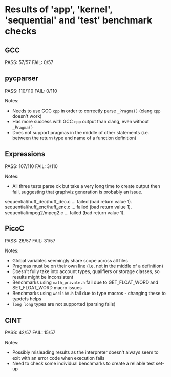 Results of 'app', 'kernel', 'sequential' and 'test' benchmark checks
=======

GCC
---

PASS: 57/57
FAIL: 0/57


pycparser
-----

PASS: 110/110
FAIL:   0/110

Notes:
- Needs to use GCC `cpp` in order to correctly parse `_Pragma()` (clang `cpp` doesn't work)
- Has more success with GCC `cpp` output than clang, even without `_Pragma()`
- Does not support pragmas in the middle of other statements (i.e. between the return type and name of a function definition)


Expressions
---

PASS: 107/110
FAIL:   3/110

Notes:
- All three tests parse ok but take a very long time to create output then fail, suggesting that graphviz generation is probably an issue.

sequential/huff_dec/huff_dec.c ... failed (bad return value 1).
sequential/huff_enc/huff_enc.c ... failed (bad return value 1).
sequential/mpeg2/mpeg2.c ... failed (bad return value 1).


PicoC
---

PASS: 26/57
FAIL: 31/57

Notes:
- Global variables seemingly share scope across all files
- Pragmas must be on their own line (i.e. not in the middle of a definition)
- Doesn't fully take into account types, qualifiers or storage classes, so results might be inconsistent
- Benchmarks using `math_private.h` fail due to GET_FLOAT_WORD and SET_FLOAT_WORD macro issues
- Benchmarks using `wcclibm.h` fail due to type macros - changing these to typdefs helps
- `long long` types are not supported (parsing fails)


CINT
---

PASS: 42/57
FAIL: 15/57

Notes:
- Possibly misleading results as the interpreter doesn't always seem to exit with an error code when execution fails
- Need to check some individual benchmarks to create a reliable test set-up

